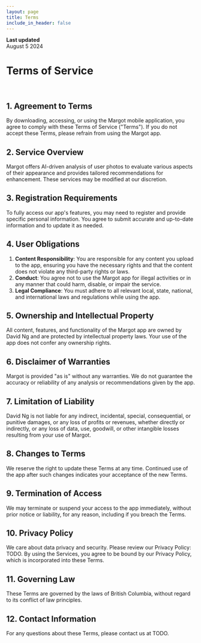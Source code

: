 ```yaml
---
layout: page
title: Terms
include_in_header: false
---
```


**Last updated**  
August 5 2024

# Terms of Service

<br>

## 1. Agreement to Terms

By downloading, accessing, or using the Margot mobile application, you agree to comply with these Terms of Service ("Terms"). If you do not accept these Terms, please refrain from using the Margot app.

## 2. Service Overview

Margot offers AI-driven analysis of user photos to evaluate various aspects of their appearance and provides tailored recommendations for enhancement. These services may be modified at our discretion.

## 3. Registration Requirements

To fully access our app's features, you may need to register and provide specific personal information. You agree to submit accurate and up-to-date information and to update it as needed.

## 4. User Obligations

1. **Content Responsibility**: You are responsible for any content you upload to the app, ensuring you have the necessary rights and that the content does not violate any third-party rights or laws.
2. **Conduct**: You agree not to use the Margot app for illegal activities or in any manner that could harm, disable, or impair the service.
3. **Legal Compliance**: You must adhere to all relevant local, state, national, and international laws and regulations while using the app.

## 5. Ownership and Intellectual Property

All content, features, and functionality of the Margot app are owned by David Ng and are protected by intellectual property laws. Your use of the app does not confer any ownership rights.

## 6. Disclaimer of Warranties

Margot is provided "as is" without any warranties. We do not guarantee the accuracy or reliability of any analysis or recommendations given by the app.

## 7. Limitation of Liability

David Ng is not liable for any indirect, incidental, special, consequential, or punitive damages, or any loss of profits or revenues, whether directly or indirectly, or any loss of data, use, goodwill, or other intangible losses resulting from your use of Margot.

## 8. Changes to Terms

We reserve the right to update these Terms at any time. Continued use of the app after such changes indicates your acceptance of the new Terms.

## 9. Termination of Access

We may terminate or suspend your access to the app immediately, without prior notice or liability, for any reason, including if you breach the Terms.

## 10. Privacy Policy

We care about data privacy and security. Please review our Privacy Policy: TODO. By using the Services, you agree to be bound by our Privacy Policy, which is incorporated into these Terms. 

## 11. Governing Law

These Terms are governed by the laws of British Columbia, without regard to its conflict of law principles.

## 12. Contact Information

For any questions about these Terms, please contact us at TODO.
